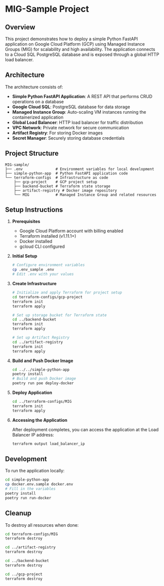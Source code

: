 # MIG-Sample Project

## Overview

This project demonstrates how to deploy a simple Python FastAPI application on Google Cloud Platform (GCP) using Managed Instance Groups (MIG) for scalability and high availability. The application connects to a Cloud SQL PostgreSQL database and is exposed through a global HTTP load balancer.

## Architecture

The architecture consists of:

- **Simple Python FastAPI Application**: A REST API that performs CRUD operations on a database
- **Google Cloud SQL**: PostgreSQL database for data storage
- **Managed Instance Group**: Auto-scaling VM instances running the containerized application
- **Global Load Balancer**: HTTP load balancer for traffic distribution
- **VPC Network**: Private network for secure communication
- **Artifact Registry**: For storing Docker images
- **Secret Manager**: Securely storing database credentials

## Project Structure

```
MIG-sample/
├── .env               # Environment variables for local development
├── simple-python-app  # Python FastAPI application code
└── terraform-configs  # Infrastructure as code
    ├── gcp-project    # GCP project setup
    ├── backend-bucket # Terraform state storage
    ├── artifact-registry # Docker image repository
    └── MIG            # Managed Instance Group and related resources
```

## Setup Instructions

1. **Prerequisites**
   - Google Cloud Platform account with billing enabled
   - Terraform installed (v1.11.1+)
   - Docker installed
   - gcloud CLI configured

2. **Initial Setup**
   ```bash
   # Configure environment variables
   cp .env_sample .env
   # Edit .env with your values
   ```

3. **Create Infrastructure**
   ```bash
   # Initialize and apply Terraform for project setup
   cd terraform-configs/gcp-project
   terraform init
   terraform apply

   # Set up storage bucket for Terraform state
   cd ../backend-bucket
   terraform init
   terraform apply

   # Set up Artifact Registry
   cd ../artifact-registry
   terraform init
   terraform apply

4. **Build and Push Docker Image**
   ```bash
   cd ../../simple-python-app
   poetry install
   # Build and push Docker image
   poetry run poe deploy-docker
   ```

5. **Deploy Application**
   ```bash
   cd ../terraform-configs/MIG
   terraform init
   terraform apply
   ```

6. **Accessing the Application**

   After deployment completes, you can access the application at the Load Balancer IP address:
   ```bash
   terraform output load_balancer_ip
   ```

## Development

To run the application locally:

```bash
cd simple-python-app
cp docker.env.sample docker.env
# Fill in the variables
poetry install
poetry run run-docker
```

## Cleanup

To destroy all resources when done:

```bash
cd terraform-configs/MIG
terraform destroy

cd ../artifact-registry
terraform destroy

cd ../backend-bucket
terraform destroy

cd ../gcp-project
terraform destroy
```
